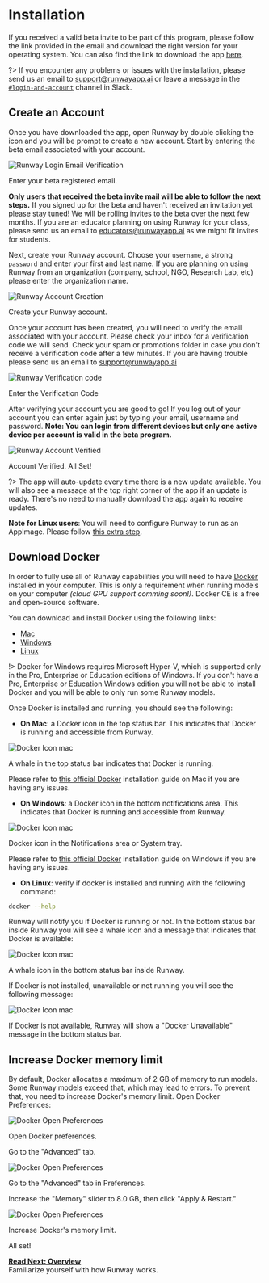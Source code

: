 # Installation

If you received a valid beta invite to be part of this program, please follow the link provided in the email and download the right version for your operating system. You can also find the link to download the app [here](http://localhost:4000/#/?id=download-latest-version).

?> If you encounter any problems or issues with the installation, please send us an email to [support@runwayapp.ai](mailto:support@runwayapp.ai) or leave a message in the [`#login-and-account`](https://join.slack.com/t/runwayml/shared_invite/enQtNTE2MDg0ODY2MTAzLTc4ZGVkMzE2MjljYzM3ZDRlNjkyMjk4NDZjOWU1ZTRjOTA3N2Y1ZjFiNTJkZTAyMWE0MGZiZjdlMTA1NTdiMzc) channel in Slack.

## Create an Account

Once you have downloaded the app, open Runway by double clicking the icon and you will be prompt to create a new account. Start by entering the beta email associated with your account.

<div class="Img-Small">
  <img src="https://runway.nyc3.cdn.digitaloceanspaces.com/documentation/login_01.png" alt="Runway Login Email Verification" >
  <p>Enter your beta registered email.</p>
</div>

**Only users that received the beta invite mail will be able to follow the next steps.** If you signed up for the beta and haven't received an invitation yet please stay tuned! We will be rolling invites to the beta over the next few months. If you are an educator planning on using Runway for your class, please send us an email to [educators@runwayapp.ai](mailto:educators@runwayapp.ai) as we might fit invites for students.
 
Next, create your Runway account. Choose your `username`, a strong `password` and enter your first and last name. If you are planning on using Runway from an organization (company, school, NGO, Research Lab, etc) please enter the organization name.

<div class="Img-Small">
  <img src="https://runway.nyc3.cdn.digitaloceanspaces.com/documentation/login_02.png" alt="Runway Account Creation" >
  <p>Create your Runway account.</p>
</div>

Once your account has been created, you will need to verify the email associated with your account. Please check your inbox for a verification code we will send. Check your spam or promotions folder in case you don't receive a verification code after a few minutes. If you are having trouble please send us an email to [support@runwayapp.ai](mailto:support@runwayapp.ai)

<div class="Img-Small">
  <img src="https://runway.nyc3.cdn.digitaloceanspaces.com/documentation/login_04.png" alt="Runway Verification code" >
  <p>Enter the Verification Code</p>
</div>

After verifying your account you are good to go! If you log out of your account you can enter again just by typing your email, username and password. **Note: You can login from different devices but only one active device per account is valid in the beta program.**

<div class="Img-Small">
  <img src="https://runway.nyc3.cdn.digitaloceanspaces.com/documentation/login_06.png" alt="Runway Account Verified" >
  <p>Account Verified. All Set!</p>
</div>

?> The app will auto-update every time there is a new update available. You will also see a message at the top right corner of the app if an update is ready. There's no need to manually download the app again to receive updates.

<p class='note'><b>Note for Linux users</b>: You will need to configure Runway to run as an AppImage. Please follow <a href="https://discourse.appimage.org/t/how-to-run-an-appimage/80">this extra step</a>.</p>

## Download Docker

In order to fully use all of Runway capabilities you will need to have [Docker](https://www.docker.com/) installed in your computer. This is only a requirement when running models on your computer *(cloud GPU support comming soon!)*. Docker CE is a free and open-source software.

You can download and install Docker using the following links:

- [Mac](https://download.docker.com/mac/stable/Docker.dmg)
- [Windows](https://download.docker.com/win/stable/Docker%20for%20Windows%20Installer.exe)
- [Linux](https://docs.docker.com/install/linux/docker-ce/ubuntu/)

!> Docker for Windows requires Microsoft Hyper-V, which is supported only in the Pro, Enterprise or Education editions of Windows. If you don't have a Pro, Enterprise or Education Windows edition you will not be able to install Docker and you will be able to only run some Runway models. 

Once Docker is installed and running, you should see the following:

- **On Mac**: a Docker icon in the top status bar. This indicates that Docker is running and accessible from Runway.

<div class="Img-Small">
  <img src="https://runway.nyc3.digitaloceanspaces.com/documentation/docker-bar-mac.png" alt="Docker Icon mac" >
  <p>A whale in the top status bar indicates that Docker is running.</p>
</div>

Please refer to [this official Docker](https://docs.docker.com/docker-for-mac/install/#install-and-run-docker-for-mac) installation guide on Mac if you are having any issues.

- **On Windows**: a Docker icon in the bottom notifications area. This indicates that Docker is running and accessible from Runway.

<div class="Img-Small">
  <img src="https://runway.nyc3.digitaloceanspaces.com/documentation/docker-bar-windows.png" alt="Docker Icon mac" >
  <p>Docker icon in the Notifications area or System tray. </p>
</div>

Please refer to [this official Docker](https://docs.docker.com/docker-for-windows/) installation guide on Windows if you are having any issues.

- **On Linux**: verify if docker is installed and running with the following command:

```sh
docker --help
```

Runway will notify you if Docker is running or not. In the bottom status bar inside Runway you will see a whale icon and a message that indicates that Docker is available:

<div class="Img-Small">
  <img src="https://runway.nyc3.digitaloceanspaces.com/documentation/docker-available-Runway.png" alt="Docker Icon mac" >
  <p>A whale icon in the bottom status bar inside Runway.</p>
</div>

If Docker is not installed, unavailable or not running you will see the following message:

<div class="Img-Small">
  <img src="https://runway.nyc3.digitaloceanspaces.com/documentation/docker-unavailable-Runway.png" alt="Docker Icon mac" >
  <p>If Docker is not available, Runway will show a "Docker Unavailable" message in the bottom status bar.</p>
</div>

## Increase Docker memory limit

By default, Docker allocates a maximum of 2 GB of memory to run models. Some Runway models exceed that, which may lead to errors. To prevent that, you need to increase Docker's memory limit. Open Docker Preferences:

<div class="Img-Small">
  <img src="https://runway.nyc3.cdn.digitaloceanspaces.com/documentation/docker_open_preferences.png" alt="Docker Open Preferences" >
  <p>Open Docker preferences.</p>
</div>

Go to the "Advanced" tab.

<div class="Img-Small">
  <img src="https://runway.nyc3.cdn.digitaloceanspaces.com/documentation/docker_advanced_tab.png" alt="Docker Open Preferences" >
  <p>Go to the "Advanced" tab in Preferences.</p>
</div>

Increase the "Memory" slider to 8.0 GB, then click "Apply & Restart." 

<div class="Img-Small">
  <img src="https://runway.nyc3.cdn.digitaloceanspaces.com/documentation/docker_increase_limit.png" alt="Docker Open Preferences" >
  <p>Increase Docker's memory limit.</p>
</div>

All set!

<p class='next'>
  <b><a href="/#/overview">
   Read Next: Overview
  </b></a> 
  <br/> 
  Familiarize yourself with how Runway works.
</p>
